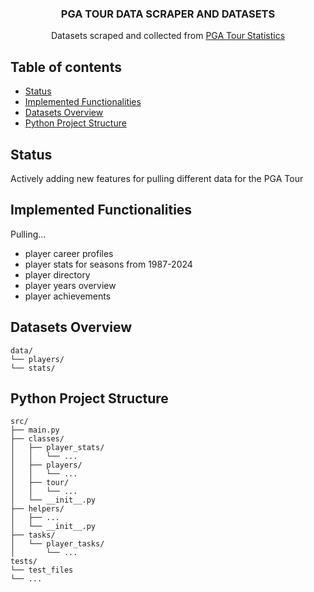 <p align="center">
  <h3 align="center">PGA TOUR DATA SCRAPER AND DATASETS</h3>

  <p align="center">
    Datasets scraped and collected from <a href="https://www.pgatour.com/stats">PGA Tour Statistics</a>

  </p>
</p>


## Table of contents

- [Status](#status)
- [Implemented Functionalities](#implemented-functionalities)
- [Datasets Overview](#datasets-overview)
- [Python Project Structure](#python-project-structure)

## Status

Actively adding new features for pulling different data for the PGA Tour

## Implemented Functionalities

Pulling... 
- player career profiles
- player stats for seasons from 1987-2024
- player directory
- player years overview
- player achievements

## Datasets Overview

```text
data/
└── players/
└── stats/
```

## Python Project Structure


```text
src/
├── main.py
├── classes/
│   ├── player_stats/
│   │   └── ...
│   ├── players/
│   │   └── ...
│   ├── tour/
│   │   └── ...
│   └── __init__.py
├── helpers/
│   ├── ...
│   └── __init__.py
├── tasks/
│   └── player_tasks/
│       └── ...
tests/
└── test_files
└── ...
```